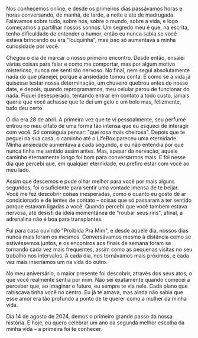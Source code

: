Nos conhecemos online, e desde os primeiros dias passávamos horas e horas conversando, de manhã, de tarde, a noite e até de madrugada. Falávamos sobre tudo, sobre nós, sobre o mundo, sobre a vida, e logo começamos a partilhar nossos sonhos. Um segredo meu é que, na escrita, tenho dificuldade de entender o humor, então eu nunca sabia se você estava brincando ou era "louquinha", mas isso só aumentava a minha curiosidade por você.

Chegou o dia de marcar o nosso primeiro encontro. Desde então, ensaiei várias coisas para falar e como me comportar, mas por algum motivo misterioso, nunca me senti tão nervoso. No final, nem segui absolutamente nada do que planejei, porque a ansiedade tomou conta. E como se a vida já quisesse testar nossa determinação, um chuveiro quebrou antes do nosso date, e depois, quando reprogramamos, meu celular parou de funcionar do nada. Fiquei desesperado, tentando entrar em contato a todo custo, jamais queria que você achasse que te dei um gelo e um bolo mas, felizmente, tudo deu certo.

O dia era 28 de abril. A primeira vez que te vi pessoalmente, seu perfume entrou no meu olfato de uma forma tão intensa que eu esqueci de interagir com você. Só conseguia pensar: "que rosa mais cheirosa". Depois que te peguei na sua casa, o caminho até o LifeBox pareceu uma eternidade. Minha ansiedade aumentava a cada segundo, e eu não entendia por que nunca tinha me sentido assim antes. Mas, apesar da nervação, aquele caminho eternamente longo foi bom para conversarmos mais. E foi nesse dia que percebi que, em qualquer eternidade, eu prefiro estar com você ao meu lado.

Assim que descemos e pude olhar melhor para você por mais alguns segundos, foi o suficiente para sentir uma vontade imensa de te beijar. Você me fez descobrir coisas inesperadas, como o quanto eu gosto de ar condicionado e de lentes de contato – coisas que só passaram a ter sentido porque estavam ligadas a você. Quando percebi que você também estava nervosa, até desisti da ideia momentânea de "roubar seus rins", afinal, a adrenalina não é boa para transplantes.

Fui para casa ouvindo "Proibida Pra Mim", e desde aquele dia, nossos dias nunca mais foram os mesmos. Conversávamos mesmo à distância como se estivéssemos juntos, e os encontros aos finais de semana foram se tornando cada vez mais frequentes, assim como as pequenas visitas no seu trabalho nos intervalos. A cada dia, nos tornávamos mais próximos, e cada vez mais inseríamos um na vida do outro.

No meu aniversário, o maior presente foi descobrir, através dos seus atos, o que você realmente sentia por mim. Não sei exatamente quando comecei a perceber que, ao imaginar o futuro, eu sempre te via nele. Cada plano que rabiscava tinha você no centro. Eu já te amava, mas ainda não sabia que esse amor era tão profundo a ponto de te querer como a mulher da minha vida.

Dia 14 de agosto de 2024, demos o primeiro grande passo da nossa história. E hoje, eu quero celebrar um ano da segunda melhor escolha da minha vida – a primeira foi te conhecer.